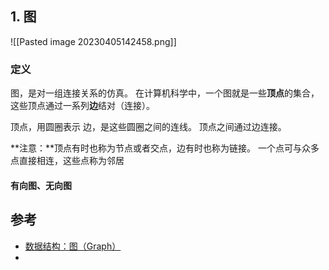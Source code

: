 ## 1. 图
![[Pasted image 20230405142458.png]]

### 定义
图，是对一组连接关系的仿真。
在计算机科学中，一个图就是一些**顶点**的集合，这些顶点通过一系列**边**结对（连接）。

顶点，用圆圈表示
边，是这些圆圈之间的连线。
顶点之间通过边连接。

**注意：**顶点有时也称为节点或者交点，边有时也称为链接。
一个点可与众多点直接相连，这些点称为邻居

#### 有向图、无向图


## 参考
- [数据结构：图（Graph）](https://www.jianshu.com/p/bce71b2bdbc8)
- 